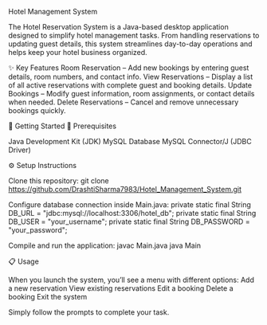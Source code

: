 Hotel Management System

The Hotel Reservation System is a Java-based desktop application designed to simplify hotel management tasks. From handling reservations to updating guest details, this system streamlines day-to-day operations and helps keep your hotel business organized.

✨ Key Features
Room Reservation – Add new bookings by entering guest details, room numbers, and contact info.
View Reservations – Display a list of all active reservations with complete guest and booking details.
Update Bookings – Modify guest information, room assignments, or contact details when needed.
Delete Reservations – Cancel and remove unnecessary bookings quickly.

🚀 Getting Started
🔧 Prerequisites

Java Development Kit (JDK)
MySQL Database
MySQL Connector/J (JDBC Driver)

⚙️ Setup Instructions

Clone this repository:
git clone https://github.com/DrashtiSharma7983/Hotel_Management_System.git

Configure database connection inside Main.java:
private static final String DB_URL = "jdbc:mysql://localhost:3306/hotel_db";
private static final String DB_USER = "your_username";
private static final String DB_PASSWORD = "your_password";


Compile and run the application:
javac Main.java
java Main

📋 Usage

When you launch the system, you’ll see a menu with different options:
Add a new reservation
View existing reservations
Edit a booking
Delete a booking
Exit the system

Simply follow the prompts to complete your task.

